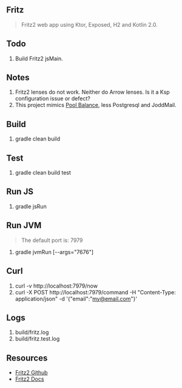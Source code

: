 Fritz
-----
>Fritz2 web app using Ktor, Exposed, H2 and Kotlin 2.0.

Todo
----
1. Build Fritz2 jsMain.

Notes
-----
1. Fritz2 lenses do not work. Neither do Arrow lenses. Is it a Ksp configuration issue or defect?
2. This project mimics [Pool Balance](https://github.com/objektwerks/pool.balance.w), less Postgresql and JoddMail.

Build
-----
1. gradle clean build

Test
----
1. gradle clean build test

Run JS
------
1. gradle jsRun

Run JVM
-------
>The default port is: 7979
1. gradle jvmRun [--args="7676"]

Curl
----
1. curl -v http://localhost:7979/now
2. curl -X POST http://localhost:7979/command -H "Content-Type: application/json" -d '{"email":"my@email.com"}'

Logs
----
1. build/fritz.log
2. build/fritz.test.log

Resources
---------
* [Fritz2 Github](https://github.com/jwstegemann/fritz2)
* [Fritz2 Docs](https://www.fritz2.dev/docs/)
